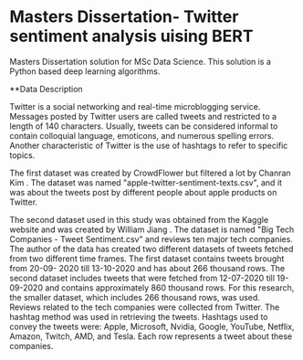 # Masters Dissertation- Twitter sentiment analysis uising BERT

Masters Dissertation solution for MSc Data Science. This solution is a Python based deep learning algorithms.


**Data Description

Twitter is a social networking and real-time microblogging service. Messages posted by Twitter users are called tweets and restricted to a length of 140 characters. Usually, tweets can be considered informal to contain colloquial language, emoticons, and numerous spelling errors. Another characteristic of Twitter is the use of hashtags to refer to specific topics.

The first dataset was created by CrowdFlower  but filtered a lot by Chanran Kim . The dataset was named "apple-twitter-sentiment-texts.csv", and it was about the tweets post by different people about apple products on Twitter. 

The second dataset used in this study was obtained from the Kaggle website and was created by William Jiang .  The dataset is named "Big Tech Companies - Tweet Sentiment.csv" and reviews ten major tech companies. The author of the data has created two different datasets of tweets fetched from two different time frames. The first dataset contains tweets brought from 20-09- 2020 till 13-10-2020 and has about 266 thousand rows. The second dataset includes tweets that were fetched from 12-07-2020 till 19-09-2020 and contains approximately 860 thousand rows. For this research, the smaller dataset, which includes 266 thousand rows, was used.  
Reviews related to the tech companies were collected from Twitter. The hashtag method was used in retrieving the tweets. Hashtags used to convey the tweets were:  Apple, Microsoft, Nvidia, Google, YouTube, Netflix, Amazon, Twitch, AMD, and Tesla. Each row represents a tweet about these companies.




